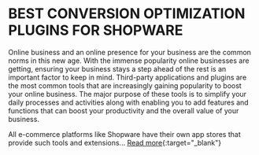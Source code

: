 # BEST CONVERSION OPTIMIZATION PLUGINS FOR SHOPWARE
Online business and an online presence for your business are the common norms in this new age. With the immense popularity online businesses are getting, ensuring your business stays a step ahead of the rest is an important factor to keep in mind. Third-party applications and plugins are the most common tools that are increasingly gaining popularity to boost your online business. The major purpose of these tools is to simplify your daily processes and activities along with enabling you to add features and functions that can boost your productivity and the overall value of your business.

All e-commerce platforms like Shopware have their own app stores that provide such tools and extensions...
[Read more](https://www.2hatslogic.com/blog/best-conversion-optimization-plugins-shopware/){:target="_blank"}
